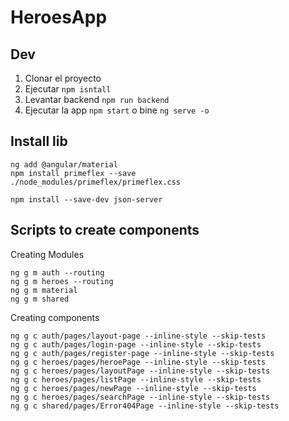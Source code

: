 # HeroesApp

## Dev
1. Clonar el proyecto
2. Ejecutar ```npm isntall```
3. Levantar backend ```npm run backend```
4. Ejecutar la app ```npm start``` o bine ```ng serve -o```

## Install lib

```shell
ng add @angular/material
npm install primeflex --save
./node_modules/primeflex/primeflex.css
```
```shell
npm install --save-dev json-server
```
## Scripts to create components
Creating Modules
```shell
ng g m auth --routing
ng g m heroes --routing
ng g m material
ng g m shared
```
Creating components
```shell
ng g c auth/pages/layout-page --inline-style --skip-tests
ng g c auth/pages/login-page --inline-style --skip-tests
ng g c auth/pages/register-page --inline-style --skip-tests
ng g c heroes/pages/heroePage --inline-style --skip-tests
ng g c heroes/pages/layoutPage --inline-style --skip-tests
ng g c heroes/pages/listPage --inline-style --skip-tests
ng g c heroes/pages/newPage --inline-style --skip-tests
ng g c heroes/pages/searchPage --inline-style --skip-tests
ng g c shared/pages/Error404Page --inline-style --skip-tests
```
